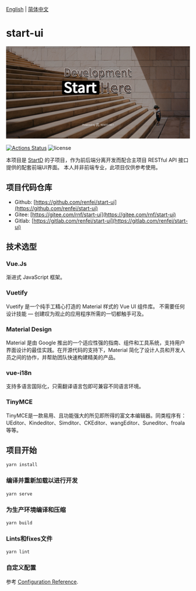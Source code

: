 [English](README.md) | [简体中文](README_zh_CN.md)

# start-ui

![start-ui](./docs/assets/img/social.jpg)

[![Actions Status](https://github.com/renfei/start-ui/workflows/build/badge.svg)](https://github.com/renfei/start-ui/actions/workflows/build.yml)
![license](https://img.shields.io/github/license/renfei/start-ui.svg)

本项目是 [StartD](https://github.com/renfei/startd) 的子项目，作为前后端分离开发而配合主项目 RESTful API 接口提供的配套前端UI界面。
本人并非前端专业，此项目仅供参考使用。

## 项目代码仓库

- Github: [https://github.com/renfei/start-ui](https://github.com/renfei/start-ui)
- Gitee: [https://gitee.com/rnf/start-ui](https://gitee.com/rnf/start-ui)
- Gitlab: [https://gitlab.com/renfei/start-ui](https://gitlab.com/renfei/start-ui)

## 技术选型

### Vue.Js

渐进式 JavaScript 框架。

### Vuetify

Vuetify 是一个纯手工精心打造的 Material 样式的 Vue UI 组件库。 不需要任何设计技能 — 创建叹为观止的应用程序所需的一切都触手可及。

### Material Design

Material 是由 Google 推出的一个适应性强的指南、组件和工具系统，支持用户界面设计的最佳实践。在开源代码的支持下，Material 简化了设计人员和开发人员之间的协作，并帮助团队快速构建精美的产品。

### vue-i18n

支持多语言国际化，只需翻译语言包即可兼容不同语言环境。

### TinyMCE

TinyMCE是一款易用、且功能强大的所见即所得的富文本编辑器。同类程序有：UEditor、Kindeditor、Simditor、CKEditor、wangEditor、Suneditor、froala等等。

## 项目开始

```
yarn install
```

### 编译并重新加载以进行开发
```
yarn serve
```

### 为生产环境编译和压缩
```
yarn build
```

### Lints和fixes文件
```
yarn lint
```

### 自定义配置
参考 [Configuration Reference](https://cli.vuejs.org/config/).